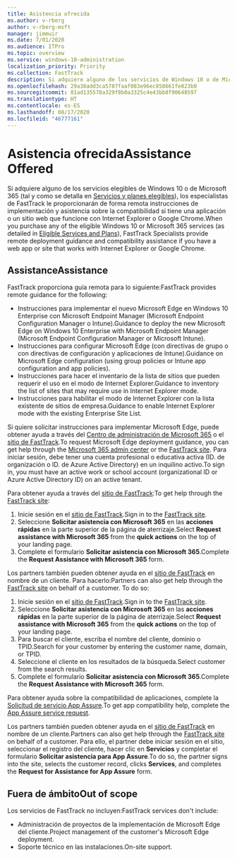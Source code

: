 ```yaml
---
title: Asistencia ofrecida
ms.author: v-rberg
author: v-rberg-msft
manager: jimmuir
ms.date: 7/01/2020
ms.audience: ITPro
ms.topic: overview
ms.service: windows-10-administration
localization_priority: Priority
ms.collection: FastTrack
description: Si adquiere alguno de los servicios de Windows 10 o de Microsoft 365 (tal y como se detalla en Servicios y planes elegibles), los especialistas de FastTrack le proporcionarán de forma remota instrucciones de implementación y asistencia sobre la compatibilidad si tiene una aplicación o un sitio web que funcione con Internet Explorer o Google Chrome.
ms.openlocfilehash: 29a38add3ca5787faaf083e96ec858661fe823b0
ms.sourcegitcommit: 81ad135578a329f8b0a3325c4e43bb8f90648597
ms.translationtype: HT
ms.contentlocale: es-ES
ms.lasthandoff: 08/17/2020
ms.locfileid: "46777161"
---
```

# <a name="assistance-offered"></a><span data-ttu-id="d87a2-103">Asistencia ofrecida</span><span class="sxs-lookup"><span data-stu-id="d87a2-103">Assistance Offered</span></span>

<span data-ttu-id="d87a2-104">Si adquiere alguno de los servicios elegibles de Windows 10 o de Microsoft 365 (tal y como se detalla en [Servicios y planes elegibles](M365-eligible-services-and-plans.md)), los especialistas de FastTrack le proporcionarán de forma remota instrucciones de implementación y asistencia sobre la compatibilidad si tiene una aplicación o un sitio web que funcione con Internet Explorer o Google Chrome.</span><span class="sxs-lookup"><span data-stu-id="d87a2-104">When you purchase any of the eligible Windows 10 or Microsoft 365 services (as detailed in [Eligible Services and Plans](M365-eligible-services-and-plans.md)), FastTrack Specialists provide remote deployment guidance and compatibility assistance if you have a web app or site that works with Internet Explorer or Google Chrome.</span></span> 

## <a name="assistance"></a><span data-ttu-id="d87a2-105">Assistance</span><span class="sxs-lookup"><span data-stu-id="d87a2-105">Assistance</span></span>

<span data-ttu-id="d87a2-106">FastTrack proporciona guía remota para lo siguiente:</span><span class="sxs-lookup"><span data-stu-id="d87a2-106">FastTrack provides remote guidance for the following:</span></span>
- <span data-ttu-id="d87a2-107">Instrucciones para implementar el nuevo Microsoft Edge en Windows 10 Enterprise con Microsoft Endpoint Manager (Microsoft Endpoint Configuration Manager o Intune).</span><span class="sxs-lookup"><span data-stu-id="d87a2-107">Guidance to deploy the new Microsoft Edge on Windows 10 Enterprise with Microsoft Endpoint Manager (Microsoft Endpoint Configuration Manager or Microsoft Intune).</span></span>
- <span data-ttu-id="d87a2-108">Instrucciones para configurar Microsoft Edge (con directivas de grupo o con directivas de configuración y aplicaciones de Intune).</span><span class="sxs-lookup"><span data-stu-id="d87a2-108">Guidance on Microsoft Edge configuration (using group policies or Intune app configuration and app policies).</span></span>
- <span data-ttu-id="d87a2-109">Instrucciones para hacer el inventario de la lista de sitios que pueden requerir el uso en el modo de Internet Explorer.</span><span class="sxs-lookup"><span data-stu-id="d87a2-109">Guidance to inventory the list of sites that may require use in Internet Explorer mode.</span></span>
- <span data-ttu-id="d87a2-110">Instrucciones para habilitar el modo de Internet Explorer con la lista existente de sitios de empresa.</span><span class="sxs-lookup"><span data-stu-id="d87a2-110">Guidance to enable Internet Explorer mode with the existing Enterprise Site List.</span></span>

<span data-ttu-id="d87a2-111">Si quiere solicitar instrucciones para implementar Microsoft Edge, puede obtener ayuda a través del [Centro de administración de Microsoft 365](https://go.microsoft.com/fwlink/?linkid=2032704) o el [sitio de FastTrack](https://go.microsoft.com/fwlink/?linkid=780698).</span><span class="sxs-lookup"><span data-stu-id="d87a2-111">To request Microsoft Edge deployment guidance, you can get help through the [Microsoft 365 admin center](https://go.microsoft.com/fwlink/?linkid=2032704) or the [FastTrack site](https://go.microsoft.com/fwlink/?linkid=780698).</span></span> <span data-ttu-id="d87a2-112">Para iniciar sesión, debe tener una cuenta profesional o educativa activa (ID. de organización o ID. de Azure Active Directory) en un inquilino activo.</span><span class="sxs-lookup"><span data-stu-id="d87a2-112">To sign in, you must have an active work or school account (organizational ID or Azure Active Directory ID) on an active tenant.</span></span> 

<span data-ttu-id="d87a2-113">Para obtener ayuda a través del [sitio de FastTrack](https://go.microsoft.com/fwlink/?linkid=780698):</span><span class="sxs-lookup"><span data-stu-id="d87a2-113">To get help through the [FastTrack site](https://go.microsoft.com/fwlink/?linkid=780698):</span></span> 
1.    <span data-ttu-id="d87a2-114">Inicie sesión en el [sitio de FastTrack](https://go.microsoft.com/fwlink/?linkid=780698).</span><span class="sxs-lookup"><span data-stu-id="d87a2-114">Sign in to the [FastTrack site](https://go.microsoft.com/fwlink/?linkid=780698).</span></span> 
2.    <span data-ttu-id="d87a2-115">Seleccione **Solicitar asistencia con Microsoft 365** en las **acciones rápidas** en la parte superior de la página de aterrizaje.</span><span class="sxs-lookup"><span data-stu-id="d87a2-115">Select **Request assistance with Microsoft 365** from the **quick actions** on the top of your landing page.</span></span>
3.    <span data-ttu-id="d87a2-116">Complete el formulario **Solicitar asistencia con Microsoft 365**.</span><span class="sxs-lookup"><span data-stu-id="d87a2-116">Complete the **Request Assistance with Microsoft 365** form.</span></span>
  
<span data-ttu-id="d87a2-p102">Los partners también pueden obtener ayuda en el [sitio de FastTrack](https://go.microsoft.com/fwlink/?linkid=780698) en nombre de un cliente. Para hacerlo:</span><span class="sxs-lookup"><span data-stu-id="d87a2-p102">Partners can also get help through the [FastTrack site](https://go.microsoft.com/fwlink/?linkid=780698) on behalf of a customer. To do so:</span></span>
1.    <span data-ttu-id="d87a2-119">Inicie sesión en el [sitio de FastTrack](https://go.microsoft.com/fwlink/?linkid=780698).</span><span class="sxs-lookup"><span data-stu-id="d87a2-119">Sign in to the [FastTrack site](https://go.microsoft.com/fwlink/?linkid=780698).</span></span> 
2.    <span data-ttu-id="d87a2-120">Seleccione **Solicitar asistencia con Microsoft 365** en las **acciones rápidas** en la parte superior de la página de aterrizaje.</span><span class="sxs-lookup"><span data-stu-id="d87a2-120">Select **Request assistance with Microsoft 365** from the **quick actions** on the top of your landing page.</span></span>
3.    <span data-ttu-id="d87a2-121">Para buscar el cliente, escriba el nombre del cliente, dominio o TPID.</span><span class="sxs-lookup"><span data-stu-id="d87a2-121">Search for your customer by entering the customer name, domain, or TPID.</span></span>
4.    <span data-ttu-id="d87a2-122">Seleccione el cliente en los resultados de la búsqueda.</span><span class="sxs-lookup"><span data-stu-id="d87a2-122">Select customer from the search results.</span></span>
5.    <span data-ttu-id="d87a2-123">Complete el formulario **Solicitar asistencia con Microsoft 365**.</span><span class="sxs-lookup"><span data-stu-id="d87a2-123">Complete the **Request Assistance with Microsoft 365** form.</span></span>
 
<span data-ttu-id="d87a2-124">Para obtener ayuda sobre la compatibilidad de aplicaciones, complete la [Solicitud de servicio App Assure](https://go.microsoft.com/fwlink/?linkid=2022721).</span><span class="sxs-lookup"><span data-stu-id="d87a2-124">To get app compatibility help, complete the [App Assure service request](https://go.microsoft.com/fwlink/?linkid=2022721).</span></span>

<span data-ttu-id="d87a2-125">Los partners también pueden obtener ayuda en el [sitio de FastTrack](https://go.microsoft.com/fwlink/?linkid=780698) en nombre de un cliente.</span><span class="sxs-lookup"><span data-stu-id="d87a2-125">Partners can also get help through the [FastTrack site](https://go.microsoft.com/fwlink/?linkid=780698) on behalf of a customer.</span></span> <span data-ttu-id="d87a2-126">Para ello, el partner debe iniciar sesión en el sitio, seleccionar el registro del cliente, hacer clic en **Servicios** y completar el formulario **Solicitar asistencia para App Assure**.</span><span class="sxs-lookup"><span data-stu-id="d87a2-126">To do so, the partner signs into the site, selects the customer record, clicks **Services**, and completes the **Request for Assistance for App Assure** form.</span></span>

## <a name="out-of-scope"></a><span data-ttu-id="d87a2-127">Fuera de ámbito</span><span class="sxs-lookup"><span data-stu-id="d87a2-127">Out of scope</span></span>

<span data-ttu-id="d87a2-128">Los servicios de FastTrack no incluyen:</span><span class="sxs-lookup"><span data-stu-id="d87a2-128">FastTrack services don't include:</span></span>
- <span data-ttu-id="d87a2-129">Administración de proyectos de la implementación de Microsoft Edge del cliente.</span><span class="sxs-lookup"><span data-stu-id="d87a2-129">Project management of the customer's Microsoft Edge deployment.</span></span>
- <span data-ttu-id="d87a2-130">Soporte técnico en las instalaciones.</span><span class="sxs-lookup"><span data-stu-id="d87a2-130">On-site support.</span></span>

